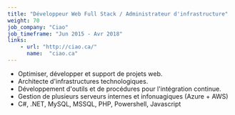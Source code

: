 ```yaml
---
title: "Développeur Web Full Stack / Administrateur d'infrastructure"
weight: 70
job_company: "Ciao"
job_timeframe: "Jun 2015 - Avr 2018"
links:
    - url: "http://ciao.ca/" 
      name:  "ciao.ca"
---
```


* Optimiser, développer et support de projets web.
* Architecte d'infrastructures technologiques.
* Développement d'outils et de procédures pour l'intégration continue.
* Gestion de plusieurs serveurs internes et infonuagiques (Azure + AWS)
* C#, .NET, MySQL, MSSQL, PHP, Powershell, Javascript 
